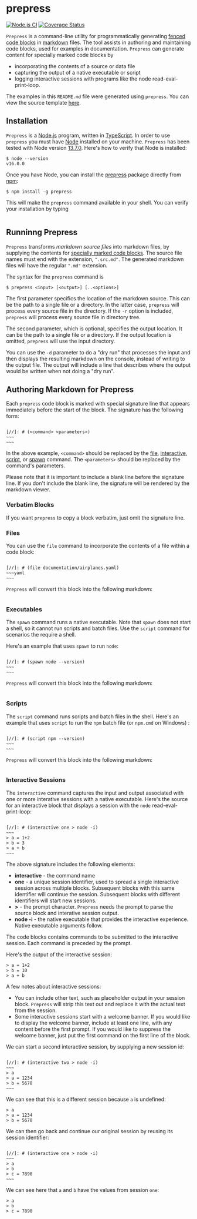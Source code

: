 # prepress

[![Node.js CI](https://github.com/MikeHopcroft/prepress/actions/workflows/ci.yaml/badge.svg)](https://github.com/MikeHopcroft/prepress/actions/workflows/ci.yaml)
[![Coverage Status](https://coveralls.io/repos/github/MikeHopcroft/prepress/badge.svg?branch=main)](https://coveralls.io/github/MikeHopcroft/labyrinth?branch=main)


`Prepress` is a command-line utility for programmatically generating
[fenced code blocks](https://www.markdownguide.org/extended-syntax/#fenced-code-blocks) in [markdown](https://www.markdownguide.org/) files.
The tool assists in authoring and maintaining code blocks, used for examples in documentation.
`Prepress` can generate content for specially marked code blocks by

* incorporating the contents of a source or data file
* capturing the output of a native executable or script
* logging interactive sessions with programs like the node read-eval-print-loop.

The examples in this `README.md` file were generated using `prepress`.
You can view the source template [here](https://raw.githubusercontent.com/MikeHopcroft/prepress/main/documentation/README.src.md).

## Installation
`Prepress` is a [Node.js](https://nodejs.org/en/) program,
written in [TypeScript](https://www.typescriptlang.org/).
In order to use `prepress` you must have
[Node](https://nodejs.org/en/download/) installed on your machine.
`Prepress` has been tested with Node version [13.7.0](https://nodejs.org/download/release/v16.0.0/). Here's how to verify that Node is installed:

[//]: # (spawn node --version)
~~~
$ node --version
v16.0.0
~~~

Once you have Node, you can install the [prepress](https://www.npmjs.com/package/prepress) package directly from [npm](https://www.npmjs.com):

~~~
$ npm install -g prepress
~~~

This will make the `prepress` command available in your shell. You can verify your installation by typing

[//]: # (spawn node build/src/apps/prepress.js --help)
~~~
~~~

## Runninng Prepress

`Prepress` transforms _markdown source files_ into markdown files, by supplying the contents for [specially marked code blocks](#authoring-markdown-for-prepress). The source file names must end with the extension, `".src.md"`. The generated markdown files will have the regular `".md"` extension.

The syntax for the `prepress` command is
~~~
$ prepress <input> [<output>] [..<options>]
~~~

The first parameter specifics the location of the markdown source. This can be the path to a single file or a directory. In the latter case, `prepress` will process every source file in the directory. If the `-r` option is included, `prepress` will process every source file in directory tree.

The second parameter, which is optional, specifies the output location. It can be the path to a single file or a directory. If the output location is omitted, `prepress` will use the input directory.

You can use the `-d` parameter to do a "dry run" that processes the input and then displays the resulting markdown on the console, instead of writing to the output file. The output will include a line that describes where the output would be written when not doing a "dry run".

## Authoring Markdown for Prepress

Each `prepress` code block is marked with special signature line that appears immediately before the start of the block. The signature has the following form:

~~~~

[//]: # (<command> <parameters>)
~~~
~~~
~~~~

In the above example, `<command>` should be replaced by the [file](#files), [interactive](#interactive-sessions), [script](#scripts), or [spawn](#executables) command. The `<parameters>` should be replaced by the command's parameters.

Please note that it is important to include a blank line before the signature line. If you don't include the blank line, the signature will be rendered by the markdown viewer.

### Verbatim Blocks
If you want `prepress` to copy a block verbatim, just omit the signature line.

### Files
You can use the `file` command to incorporate the contents of a file within a code block:

~~~~

[//]: # (file documentation/airplanes.yaml)
~~~yaml
~~~
~~~~

`Prepress` will convert this block into the following markdown:

[//]: # (file documentation/airplanes.yaml)
~~~yaml
~~~

### Executables
The `spawn` command runs a native executable. Note that `spawn` does not start a shell, so it cannot run scripts and batch files. Use the `script` command for scenarios the require a shell.

Here's an example that uses `spawn` to run `node`:

~~~~

[//]: # (spawn node --version)
~~~
~~~
~~~~

`Prepress` will convert this block into the following markdown:

[//]: # (spawn node --version)
~~~
~~~

### Scripts
The `script` command runs scripts and batch files in the shell. Here's an example that uses `script` to run the `npm` batch file (or `npm.cmd` on Windows) :

~~~~

[//]: # (script npm --version)
~~~
~~~
~~~~

`Prepress` will convert this block into the following markdown:

[//]: # (script npm --version)
~~~
~~~

### Interactive Sessions
The `interactive` command captures the input and output associated with one or more interative sessions with a native executable.
Here's the source for an interactive block that displays a session with the `node` read-eval-print-loop:
~~~~

[//]: # (interactive one > node -i)
~~~
> a = 1+2
> b = 3
> a + b
~~~
~~~~

The above signature includes the following elements:
* **interactive** - the command name
* **one** - a unique session identifier, used to spread a single interactive session across multiple blocks. Subsequent blocks with this same identifier will continue the session. Subsequent blocks with different identifiers will start new sessions.
* **>** - the prompt character. `Prepress` needs the prompt to parse the source block and interative session output.
* **node -i** - the native executable that provides the interactive experience. Native executable arguments follow.

The code blocks contains commands to be submitted to the interactive session.
Each command is preceded by the prompt.

Here's the output of the interactive session:

[//]: # (interactive one > node -i)
~~~
> a = 1+2
> b = 10
> a + b
~~~

A few notes about interactive sessions:
* You can include other text, such as placeholder output in your session block. `Prepress` will strip this text out and replace it with the actual text from the session.
* Some interactive sessions start with a welcome banner. If you would like to display the welcome banner, include at least one line, with any content before the first prompt. If you would like to suppress the welcome banner, just put the first command on the first line of the block.

We can start a second interactive session, by supplying a new session id:

~~~~

[//]: # (interactive two > node -i)
~~~
> a
> a = 1234
> b = 5678
~~~
~~~~

We can see that this is a different session because `a` is undefined:

[//]: # (interactive two > node -i)
~~~
> a
> a = 1234
> b = 5678
~~~

We can then go back and continue our original session by reusing its session identifier:

~~~~

[//]: # (interactive one > node -i)
~~~
> a
> b
> c = 7890
~~~
~~~~

We can see here that `a` and `b` have the values from session `one`:

[//]: # (interactive one > node -i)
~~~
> a
> b
> c = 7890
~~~
